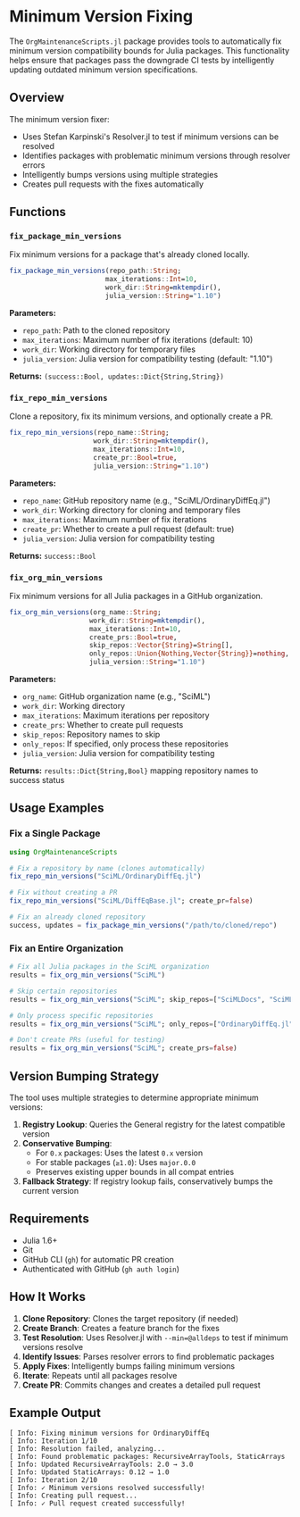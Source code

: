 # Minimum Version Fixing

The `OrgMaintenanceScripts.jl` package provides tools to automatically fix minimum version compatibility bounds for Julia packages. This functionality helps ensure that packages pass the downgrade CI tests by intelligently updating outdated minimum version specifications.

## Overview

The minimum version fixer:
- Uses Stefan Karpinski's Resolver.jl to test if minimum versions can be resolved
- Identifies packages with problematic minimum versions through resolver errors
- Intelligently bumps versions using multiple strategies
- Creates pull requests with the fixes automatically

## Functions

### `fix_package_min_versions`

Fix minimum versions for a package that's already cloned locally.

```julia
fix_package_min_versions(repo_path::String; 
                        max_iterations::Int=10,
                        work_dir::String=mktempdir(),
                        julia_version::String="1.10")
```

**Parameters:**
- `repo_path`: Path to the cloned repository
- `max_iterations`: Maximum number of fix iterations (default: 10)
- `work_dir`: Working directory for temporary files
- `julia_version`: Julia version for compatibility testing (default: "1.10")

**Returns:** `(success::Bool, updates::Dict{String,String})`

### `fix_repo_min_versions`

Clone a repository, fix its minimum versions, and optionally create a PR.

```julia
fix_repo_min_versions(repo_name::String;
                     work_dir::String=mktempdir(),
                     max_iterations::Int=10,
                     create_pr::Bool=true,
                     julia_version::String="1.10")
```

**Parameters:**
- `repo_name`: GitHub repository name (e.g., "SciML/OrdinaryDiffEq.jl")
- `work_dir`: Working directory for cloning and temporary files
- `max_iterations`: Maximum number of fix iterations
- `create_pr`: Whether to create a pull request (default: true)
- `julia_version`: Julia version for compatibility testing

**Returns:** `success::Bool`

### `fix_org_min_versions`

Fix minimum versions for all Julia packages in a GitHub organization.

```julia
fix_org_min_versions(org_name::String;
                    work_dir::String=mktempdir(),
                    max_iterations::Int=10,
                    create_prs::Bool=true,
                    skip_repos::Vector{String}=String[],
                    only_repos::Union{Nothing,Vector{String}}=nothing,
                    julia_version::String="1.10")
```

**Parameters:**
- `org_name`: GitHub organization name (e.g., "SciML")
- `work_dir`: Working directory
- `max_iterations`: Maximum iterations per repository
- `create_prs`: Whether to create pull requests
- `skip_repos`: Repository names to skip
- `only_repos`: If specified, only process these repositories
- `julia_version`: Julia version for compatibility testing

**Returns:** `results::Dict{String,Bool}` mapping repository names to success status

## Usage Examples

### Fix a Single Package

```julia
using OrgMaintenanceScripts

# Fix a repository by name (clones automatically)
fix_repo_min_versions("SciML/OrdinaryDiffEq.jl")

# Fix without creating a PR
fix_repo_min_versions("SciML/DiffEqBase.jl"; create_pr=false)

# Fix an already cloned repository
success, updates = fix_package_min_versions("/path/to/cloned/repo")
```

### Fix an Entire Organization

```julia
# Fix all Julia packages in the SciML organization
results = fix_org_min_versions("SciML")

# Skip certain repositories
results = fix_org_min_versions("SciML"; skip_repos=["SciMLDocs", "SciMLBenchmarks.jl"])

# Only process specific repositories
results = fix_org_min_versions("SciML"; only_repos=["OrdinaryDiffEq.jl", "DiffEqBase.jl"])

# Don't create PRs (useful for testing)
results = fix_org_min_versions("SciML"; create_prs=false)
```

## Version Bumping Strategy

The tool uses multiple strategies to determine appropriate minimum versions:

1. **Registry Lookup**: Queries the General registry for the latest compatible version
2. **Conservative Bumping**:
   - For `0.x` packages: Uses the latest `0.x` version
   - For stable packages (`≥1.0`): Uses `major.0.0`
   - Preserves existing upper bounds in all compat entries
3. **Fallback Strategy**: If registry lookup fails, conservatively bumps the current version

## Requirements

- Julia 1.6+
- Git
- GitHub CLI (`gh`) for automatic PR creation
- Authenticated with GitHub (`gh auth login`)

## How It Works

1. **Clone Repository**: Clones the target repository (if needed)
2. **Create Branch**: Creates a feature branch for the fixes
3. **Test Resolution**: Uses Resolver.jl with `--min=@alldeps` to test if minimum versions resolve
4. **Identify Issues**: Parses resolver errors to find problematic packages
5. **Apply Fixes**: Intelligently bumps failing minimum versions
6. **Iterate**: Repeats until all packages resolve
7. **Create PR**: Commits changes and creates a detailed pull request

## Example Output

```
[ Info: Fixing minimum versions for OrdinaryDiffEq
[ Info: Iteration 1/10
[ Info: Resolution failed, analyzing...
[ Info: Found problematic packages: RecursiveArrayTools, StaticArrays
[ Info: Updated RecursiveArrayTools: 2.0 → 3.0
[ Info: Updated StaticArrays: 0.12 → 1.0
[ Info: Iteration 2/10
[ Info: ✓ Minimum versions resolved successfully!
[ Info: Creating pull request...
[ Info: ✓ Pull request created successfully!
```
